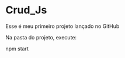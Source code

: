 # Crud_Js 
Esse é meu primeiro projeto lançado no GitHub


Na pasta do projeto, execute:

npm start


